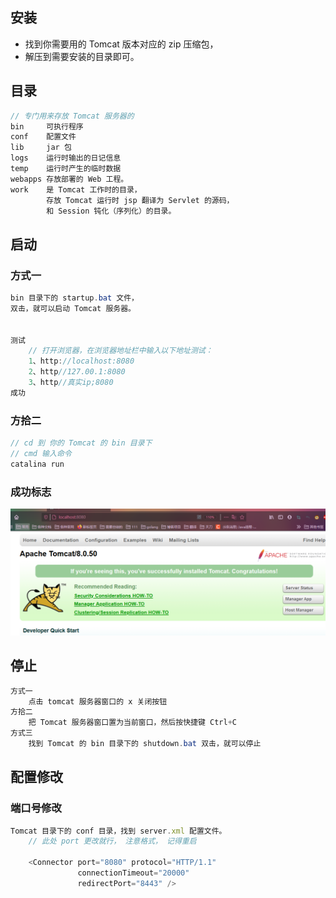 ## 安装

* 找到你需要用的 Tomcat 版本对应的 zip 压缩包，
* 解压到需要安装的目录即可。

## 目录

```java
// 专门用来存放 Tomcat 服务器的
bin 	可执行程序 
conf 	配置文件 
lib  	jar 包 
logs 	运行时输出的日记信息 
temp  	运行时产生的临时数据 
webapps 存放部署的 Web 工程。
work 	是 Tomcat 工作时的目录，
        存放 Tomcat 运行时 jsp 翻译为 Servlet 的源码，
        和 Session 钝化（序列化）的目录。
```

## 启动

### 方式一

```java
bin 目录下的 startup.bat 文件，
双击，就可以启动 Tomcat 服务器。
    
    
测试
    // 打开浏览器，在浏览器地址栏中输入以下地址测试：
    1、http://localhost:8080 
	2、http//127.00.1:8080 
    3、http//真实ip;8080
成功

```

### 方拾二

```java
// cd 到 你的 Tomcat 的 bin 目录下
// cmd 输入命令
catalina run
```



### 成功标志

![image-20210303160330949](image-20210303160330949.png)

## 停止

```java
方式一
    点击 tomcat 服务器窗口的 x 关闭按钮
方拾二
    把 Tomcat 服务器窗口置为当前窗口，然后按快捷键 Ctrl+C 
方式三
    找到 Tomcat 的 bin 目录下的 shutdown.bat 双击，就可以停止
```

## 配置修改

### 端口号修改

```js
Tomcat 目录下的 conf 目录，找到 server.xml 配置文件。
	// 此处 port 更改就行， 注意格式， 记得重启

    <Connector port="8080" protocol="HTTP/1.1"
               connectionTimeout="20000"
               redirectPort="8443" />
```

